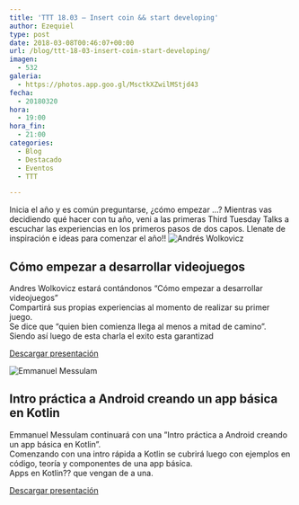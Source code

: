 ```yaml
---
title: 'TTT 18.03 – Insert coin && start developing'
author: Ezequiel
type: post
date: 2018-03-08T00:46:07+00:00
url: /blog/ttt-18-03-insert-coin-start-developing/
imagen:
  - 532
galeria:
  - https://photos.app.goo.gl/MsctkXZwilMStjd43
fecha:
  - 20180320
hora:
  - 19:00
hora_fin:
  - 21:00
categories:
  - Blog
  - Destacado
  - Eventos
  - TTT

---
```

Inicia el año y es común preguntarse, ¿cómo empezar …? Mientras vas decidiendo qué hacer con tu año, veni a las primeras Third Tuesday Talks a escuchar las experiencias en los primeros pasos de dos capos. Llenate de inspiración e ideas para comenzar el año!! ![Andrés Wolkovicz](https://pbs.twimg.com/profile_images/597775111060611072/BNCnMZC0_400x400.jpg)

**Cómo empezar a desarrollar videojuegos**
------------------------------------------

Andres Wolkovicz estará contándonos “Cómo empezar a desarrollar videojuegos”  
Compartirá sus propias experiencias al momento de realizar su primer juego.  
Se dice que “quien bien comienza llega al menos a mitad de camino”. Siendo así luego de esta charla el exito esta garantizad

[Descargar presentación](https://drive.google.com/file/d/1qlwuqGA23zwxOsqTTJPZVr64JwefAlQC/view?usp=sharing)

![Emmanuel Messulam](https://itfloss.beer/wp-content/uploads/2018/03/Emmanuel.png)

**Intro práctica a Android creando un app básica en Kotlin**
------------------------------------------------------------

Emmanuel Messulam continuará con una ”Intro práctica a Android creando un app básica en Kotlin”.  
Comenzando con una intro rápida a Kotlin se cubrirá luego con ejemplos en código, teoría y componentes de una app básica.  
Apps en Kotlin?? que vengan de a una.

[Descargar presentación](https://prezi.com/p/zyv59j4bayd9/#present)